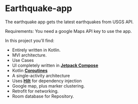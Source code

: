 # Earthquake-app

The earthquake app gets the latest earthquakes from USGS API.

Requirements: You need a google Maps API key to use the app.


In this project you'll find:

* Entirely written in Kotlin.
* MVI architecture. 
* Use Cases
* UI completely written in **[Jetpack Compose](https://developer.android.com/jetpack/compose)**
* Kotlin **[Coroutines](https://kotlinlang.org/docs/reference/coroutines-overview.html)**
* A single-activity architecture
* Uses **[Hilt](https://dagger.dev/hilt/)** for dependency injection
* Google map, plus marker clustering.
* Retrofit for networking.
* Room database for Repository.


